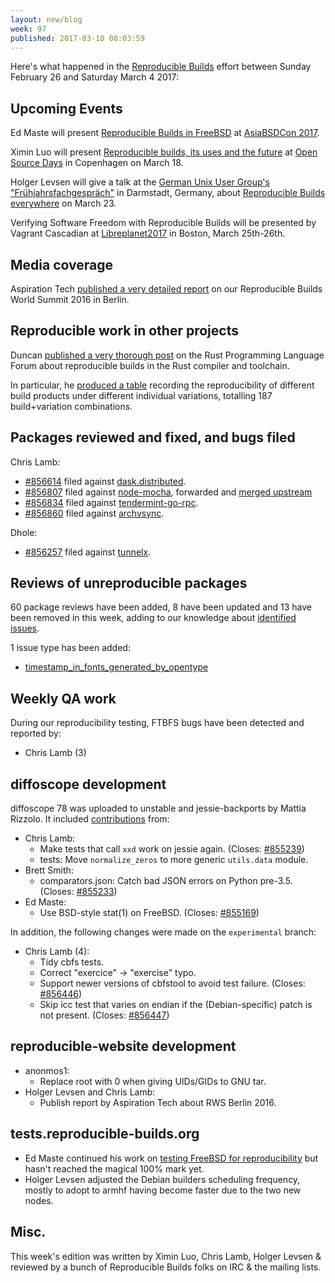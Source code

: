 ```yaml
---
layout: new/blog
week: 97
published: 2017-03-10 08:03:59
---
```


Here's what happened in the [Reproducible Builds](https://reproducible-builds.org) effort between Sunday February 26 and Saturday March 4 2017:


Upcoming Events
---------------

Ed Maste will present [Reproducible Builds in
FreeBSD](https://2017.asiabsdcon.org/program.html.en) at [AsiaBSDCon
2017](https://2017.asiabsdcon.org/program.html.en).

Ximin Luo will present [Reproducible builds, its uses and the
future](https://opensourcedays.org/community/sessions) at [Open Source
Days](https://opensourcedays.org/) in Copenhagen on March 18.

Holger Levsen will give a talk at the [German Unix User Group's "Frühjahrsfachgespräch"](http://www.guug.de/veranstaltungen/ffg2017/) in Darmstadt, Germany, about [Reproducible Builds everywhere](http://www.guug.de/adm/ffg-pk/abstracts.html#4_5_2) on March 23.

Verifying Software Freedom with Reproducible Builds will be presented
by Vagrant Cascadian at
[Libreplanet2017](https://www.libreplanet.org/2017/) in Boston, March
25th-26th.


Media coverage
--------------

Aspiration Tech [published a very detailed
report](https://reproducible-builds.org/events/berlin2016/) on our Reproducible
Builds World Summit 2016 in Berlin.


Reproducible work in other projects
-----------------------------------

Duncan [published a very thorough
post](https://users.rust-lang.org/t/testing-out-reproducible-builds/9758) on
the Rust Programming Language Forum about reproducible builds in the Rust
compiler and toolchain.

In particular, he [produced a table](https://vtllf.org/rustrepro/index.html)
recording the reproducibility of different build products under different
individual variations, totalling 187 build+variation combinations.


Packages reviewed and fixed, and bugs filed
-------------------------------------------

Chris Lamb:

* [#856614](https://bugs.debian.org/856614) filed against [dask.distributed](https://tracker.debian.org/pkg/dask.distributed).
* [#856807](https://bugs.debian.org/856807) filed against [node-mocha](https://tracker.debian.org/pkg/node-mocha), forwarded
  and [merged upstream](https://github.com/mochajs/mocha/pull/2727)
* [#856834](https://bugs.debian.org/856834) filed against [tendermint-go-rpc](https://tracker.debian.org/pkg/tendermint-go-rpc).
* [#856860](https://bugs.debian.org/856860) filed against [archvsync](https://tracker.debian.org/pkg/archvsync).

Dhole:

* [#856257](https://bugs.debian.org/856257) filed against [tunnelx](https://tracker.debian.org/pkg/tunnelx).


Reviews of unreproducible packages
----------------------------------

60 package reviews have been added, 8 have been updated and 13 have been
removed in this week, adding to our knowledge about [identified
issues](https://tests.reproducible-builds.org/debian/index_issues.html).

1 issue type has been added:

* [timestamp_in_fonts_generated_by_opentype](https://tests.reproducible-builds.org/issues/unstable/timestamp_in_fonts_generated_by_opentype_issue.html)


Weekly QA work
--------------

During our reproducibility testing, FTBFS bugs have been detected
and reported by:

 - Chris Lamb (3)


diffoscope development
----------------------

diffoscope 78 was uploaded to unstable and jessie-backports by Mattia Rizzolo.
It included
[contributions](https://salsa.debian.org/reproducible-builds/diffoscope/commits/78)
from:

- Chris Lamb:
  - Make tests that call `xxd` work on jessie again. (Closes: [#855239](https://bugs.debian.org/855239))
  - tests: Move `normalize_zeros` to more generic `utils.data` module.
- Brett Smith:
  - comparators.json: Catch bad JSON errors on Python pre-3.5. (Closes: [#855233](https://bugs.debian.org/855233))
- Ed Maste:
  - Use BSD-style stat(1) on FreeBSD. (Closes: [#855169](https://bugs.debian.org/855169))

In addition, the following changes were made on the `experimental` branch:

- Chris Lamb (4):
  - Tidy cbfs tests.
  - Correct "exercice" -> "exercise" typo.
  - Support newer versions of cbfstool to avoid test failure. (Closes: [#856446](https://bugs.debian.org/856446))
  - Skip icc test that varies on endian if the (Debian-specific) patch is not
    present. (Closes: [#856447](https://bugs.debian.org/856447))


reproducible-website development
--------------------------------

- anonmos1:
  - Replace root with 0 when giving UIDs/GIDs to GNU tar.
- Holger Levsen and Chris Lamb:
  - Publish report by Aspiration Tech about RWS Berlin 2016.

tests.reproducible-builds.org
-----------------------------

- Ed Maste continued his work on [testing FreeBSD for reproducibility](https://tests.reproducible-builds.org/freebsd/) but hasn't reached the magical 100% mark yet.
- Holger Levsen adjusted the Debian builders scheduling frequency, mostly to adopt to armhf having become faster due to the two new nodes.


Misc.
-----

This week's edition was written by Ximin Luo, Chris Lamb, Holger Levsen & reviewed by a bunch of
Reproducible Builds folks on IRC & the mailing lists.
